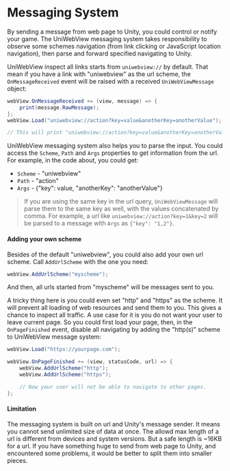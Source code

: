 # Messaging System

By sending a message from web page to Unity, you could control or notify your game. The UniWebView messaging system takes responsibility to observe some schemes navigation (from link clicking or JavaScript location navigation), then parse and forward specified navigating to Unity.

UniWebView inspect all links starts from `uniwebview://` by default. That mean if you have a link with "uniwebview" as the url scheme, the `OnMessageReceived` event will be raised with a received `UniWebViewMessage` object:

```csharp
webView.OnMessageReceived += (view, message) => {
    print(message.RawMessage);
};
webView.Load("uniwebview://action?key=value&anotherKey=anotherValue");

// This will print "uniwebview://action?key=value&anotherKey=anotherValue" as the raw message.
```

UniWebView messaging system also helps you to parse the input. You could access the `Scheme`, `Path` and `Args` properties to get information from the url. For example, in the code about, you could get:

- `Scheme` - "uniwebview"
- `Path` - "action"
- `Args` - {"key": value, "anotherKey": "anotherValue"}

> If you are using the same key in the url query, `UniWebViewMessage` will parse them to the same key as well, with the values concatenated by comma. For example, a url like `uniwebview://action?key=1&key=2` will be parsed to a message with `Args` as `{"key": "1,2"}`.

#### Adding your own scheme

Besides of the default "uniwebview", you could also add your own url scheme. Call `AddUrlScheme` with the one you need:

```csharp
webView.AddUrlScheme("myscheme");
```

And then, all urls started from "myscheme" will be messages sent to you.

A tricky thing here is you could even set "http" and "https" as the scheme. It will prevent all loading of web resources and send them to you. This gives a chance to inspect all traffic. A use case for it is you do not want your user to leave current page. So you could first load your page, then, in the `OnPageFinished` event, disable all navigating by adding the "http(s)" scheme to UniWebView message system:

```csharp
webView.Load("https://yourpage.com");

webView.OnPageFinished += (view, statusCode, url) => {
    webView.AddUrlScheme("http");
    webView.AddUrlScheme("https");

    // Now your user will not be able to navigate to other pages.
};
```

#### Limitation

The messaging system is built on url and Unity's message sender. It means you cannot send unlimited size of data at once. The allowd max length of a url is different from devices and system versions. But a safe length is ~16KB for a url. If you have something huge to send from web page to Unity, and encountered some problems, it would be better to split them into smaller pieces.

